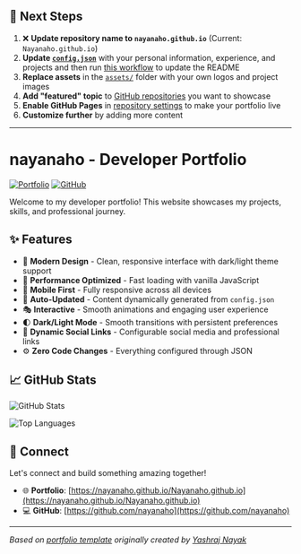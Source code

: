 ## 🚀 Next Steps

1. ❌ **Update repository name to `nayanaho.github.io`** (Current: `Nayanaho.github.io`)
2. **Update [`config.json`](https://github.com/nayanaho/Nayanaho.github.io/blob/main/config.json)** with your personal information, experience, and projects and then run [this workflow](https://github.com/nayanaho/Nayanaho.github.io/actions/workflows/update-readme.yml) to update the README
3. **Replace assets** in the [`assets/`](https://github.com/nayanaho/Nayanaho.github.io/tree/main/assets/) folder with your own logos and project images
4. **Add "featured" topic** to [GitHub repositories](https://github.com/nayanaho?tab=repositories) you want to showcase
5. **Enable GitHub Pages** in [repository settings](https://github.com/nayanaho/Nayanaho.github.io/settings/pages) to make your portfolio live
6. **Customize further** by adding more content

---

# nayanaho - Developer Portfolio

<div align="left">
  
[![Portfolio](https://img.shields.io/badge/🌐_Visit_Portfolio-Live-brightgreen?style=for-the-badge)](https://nayanaho.github.io/Nayanaho.github.io)
[![GitHub](https://img.shields.io/badge/GitHub-Profile-181717?style=for-the-badge&logo=github)](https://github.com/nayanaho)

</div>

Welcome to my developer portfolio! This website showcases my projects, skills, and professional journey.

## ✨ Features

- 🎨 **Modern Design** - Clean, responsive interface with dark/light theme support
- 🚀 **Performance Optimized** - Fast loading with vanilla JavaScript
- 📱 **Mobile First** - Fully responsive across all devices
- 🔄 **Auto-Updated** - Content dynamically generated from `config.json`
- 🎭 **Interactive** - Smooth animations and engaging user experience
- 🌓 **Dark/Light Mode** - Smooth transitions with persistent preferences
- 🔗 **Dynamic Social Links** - Configurable social media and professional links
- ⚙️ **Zero Code Changes** - Everything configured through JSON

## 📈 GitHub Stats

<div align="left">

![GitHub Stats](https://github-readme-stats.vercel.app/api?username=nayanaho&theme=dark&hide_border=true&include_all_commits=true&count_private=true)

![Top Languages](https://github-readme-stats.vercel.app/api/top-langs/?username=nayanaho&theme=dark&hide_border=true&include_all_commits=true&count_private=true&layout=compact)

</div>

## 🤝 Connect

Let's connect and build something amazing together!

- 🌐 **Portfolio**: [https://nayanaho.github.io/Nayanaho.github.io](https://nayanaho.github.io/Nayanaho.github.io)
- 💻 **GitHub**: [https://github.com/nayanaho](https://github.com/nayanaho)

---

*Based on [portfolio template](https://github.com/yashrajnayak/developer-portfolio) originally created by [Yashraj Nayak](https://github.com/yashrajnayak)*